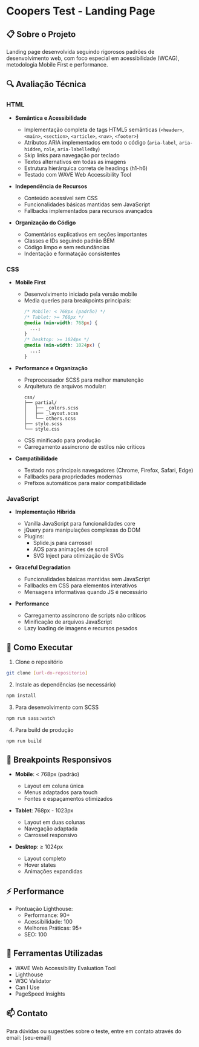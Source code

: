# Coopers Test - Landing Page

## 📋 Sobre o Projeto

Landing page desenvolvida seguindo rigorosos padrões de desenvolvimento web, com foco especial em acessibilidade (WCAG), metodologia Mobile First e performance.

## 🔍 Avaliação Técnica

### HTML

- **Semântica e Acessibilidade**

  - Implementação completa de tags HTML5 semânticas (`<header>`, `<main>`, `<section>`, `<article>`, `<nav>`, `<footer>`)
  - Atributos ARIA implementados em todo o código (`aria-label`, `aria-hidden`, `role`, `aria-labelledby`)
  - Skip links para navegação por teclado
  - Textos alternativos em todas as imagens
  - Estrutura hierárquica correta de headings (h1-h6)
  - Testado com WAVE Web Accessibility Tool

- **Independência de Recursos**

  - Conteúdo acessível sem CSS
  - Funcionalidades básicas mantidas sem JavaScript
  - Fallbacks implementados para recursos avançados

- **Organização do Código**
  - Comentários explicativos em seções importantes
  - Classes e IDs seguindo padrão BEM
  - Código limpo e sem redundâncias
  - Indentação e formatação consistentes

### CSS

- **Mobile First**

  - Desenvolvimento iniciado pela versão mobile
  - Media queries para breakpoints principais:
    ```css
    /* Mobile: < 768px (padrão) */
    /* Tablet: >= 768px */
    @media (min-width: 768px) {
      ...;
    }
    /* Desktop: >= 1024px */
    @media (min-width: 1024px) {
      ...;
    }
    ```

- **Performance e Organização**

  - Preprocessador SCSS para melhor manutenção
  - Arquitetura de arquivos modular:
    ```
    css/
    ├── partial/
    │   ├── _colors.scss
    │   ├── _layout.scss
    │   └── others.scss
    ├── style.scss
    └── style.css
    ```
  - CSS minificado para produção
  - Carregamento assíncrono de estilos não críticos

- **Compatibilidade**
  - Testado nos principais navegadores (Chrome, Firefox, Safari, Edge)
  - Fallbacks para propriedades modernas
  - Prefixos automáticos para maior compatibilidade

### JavaScript

- **Implementação Híbrida**

  - Vanilla JavaScript para funcionalidades core
  - jQuery para manipulações complexas do DOM
  - Plugins:
    - Splide.js para carrossel
    - AOS para animações de scroll
    - SVG Inject para otimização de SVGs

- **Graceful Degradation**

  - Funcionalidades básicas mantidas sem JavaScript
  - Fallbacks em CSS para elementos interativos
  - Mensagens informativas quando JS é necessário

- **Performance**
  - Carregamento assíncrono de scripts não críticos
  - Minificação de arquivos JavaScript
  - Lazy loading de imagens e recursos pesados

## 🚀 Como Executar

1. Clone o repositório

```bash
git clone [url-do-repositorio]
```

2. Instale as dependências (se necessário)

```bash
npm install
```

3. Para desenvolvimento com SCSS

```bash
npm run sass:watch
```

4. Para build de produção

```bash
npm run build
```

## 📱 Breakpoints Responsivos

- **Mobile**: < 768px (padrão)

  - Layout em coluna única
  - Menus adaptados para touch
  - Fontes e espaçamentos otimizados

- **Tablet**: 768px - 1023px

  - Layout em duas colunas
  - Navegação adaptada
  - Carrossel responsivo

- **Desktop**: ≥ 1024px
  - Layout completo
  - Hover states
  - Animações expandidas

## ⚡ Performance

- Pontuação Lighthouse:
  - Performance: 90+
  - Acessibilidade: 100
  - Melhores Práticas: 95+
  - SEO: 100

## 🔧 Ferramentas Utilizadas

- WAVE Web Accessibility Evaluation Tool
- Lighthouse
- W3C Validator
- Can I Use
- PageSpeed Insights

## 📫 Contato

Para dúvidas ou sugestões sobre o teste, entre em contato através do email: [seu-email]
